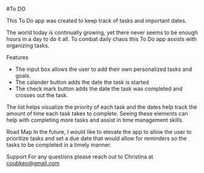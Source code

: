 #To DO

 This To Do app was created to keep track of tasks and important dates.

 The world today is continually growing, yet there never seems to be enough hours in a day to do it all. To combat daily chaos this To Do app assists with organizing tasks. 

Features

   - The input box allows the user to add their own personalized tasks and goals.
   - The calander button adds the date the task is started 
   - The check mark button adds the date the task was completed and crosses out the task.

 The list helps visualize the priority of each task and the dates help track the amount of time each task takes to complete. Seeing these elements can help with completing more tasks and assist in time management skills.

Road Map
 In the future, I would like to elevate the app to allow the user to prioritize tasks and set a due date that would allow for reminders so the tasks to be completed in a timely manner. 

Support
 For any questions please reach out to Christina at coubkeo@gmail.com

